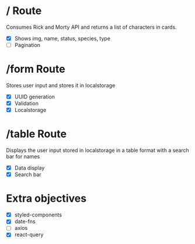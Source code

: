 # / Route

Consumes Rick and Morty API and returns a list of characters in cards.

- [x] Shows img, name, status, species, type
- [ ] Pagination

# /form Route

Stores user input and stores it in localstorage

- [x] UUID generation
- [x] Validation
- [x] Localstorage

# /table Route

Displays the user input stored in localstorage in a table format with a search bar for names

- [x] Data display
- [x] Search bar

# Extra objectives

- [x] styled-components
- [x] date-fns
- [ ] axios
- [x] react-query
